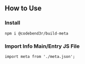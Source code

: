 ## How to Use

### Install
```
npm i @codebend3r/build-meta
```

### Import Info Main/Entry JS File
```
import meta from './meta.json';
```